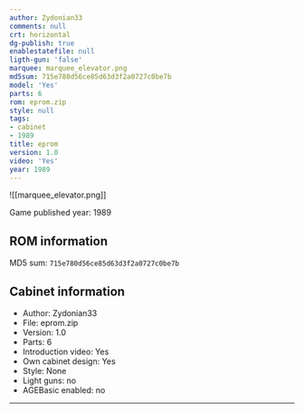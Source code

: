 ```yaml
---
author: Zydonian33
comments: null
crt: horizontal
dg-publish: true
enablestatefile: null
ligth-gun: 'false'
marquee: marquee_elevator.png
md5sum: 715e780d56ce85d63d3f2a0727c0be7b
model: 'Yes'
parts: 6
rom: eprom.zip
style: null
tags:
- cabinet
- 1989
title: eprom
version: 1.0
video: 'Yes'
year: 1989
---
```


![[marquee_elevator.png]]

Game published year: 1989

## ROM information

MD5 sum: `715e780d56ce85d63d3f2a0727c0be7b` 

## Cabinet information

- Author: Zydonian33
- File: eprom.zip
- Version: 1.0
- Parts: 6
- Introduction video: Yes
- Own cabinet design: Yes
- Style: None
- Light guns: no
- AGEBasic enabled: no

---
